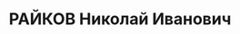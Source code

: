 ---
title: РАЙКОВ Николай Иванович
description: 1899 г.р., урож. с. Покровское Чановского р-на Запсибкрая. Русский. Образование
  среднее. Проживал в г. Новосибирске. Специалист по подготовке зерна в Крайзаготзерно.
  Арестован 25.04.1937 по обвинен. в участии в к.р. террористич. подполье, ст. 58-7,8,11
  УК РСФСР. Осужден Воен. коллегией Верх. суда СССР 17.07.1938 к ВМН. Расстрелян в
  тот же день. Реабилитирован 30.01.1990.
---